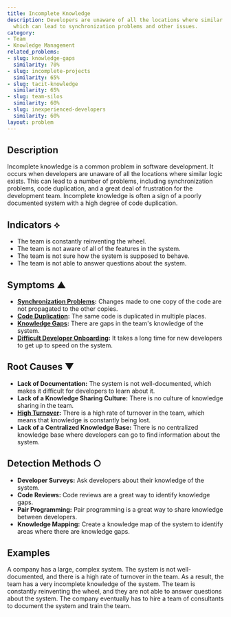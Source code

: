 ```yaml
---
title: Incomplete Knowledge
description: Developers are unaware of all the locations where similar logic exists,
  which can lead to synchronization problems and other issues.
category:
- Team
- Knowledge Management
related_problems:
- slug: knowledge-gaps
  similarity: 70%
- slug: incomplete-projects
  similarity: 65%
- slug: tacit-knowledge
  similarity: 65%
- slug: team-silos
  similarity: 60%
- slug: inexperienced-developers
  similarity: 60%
layout: problem
---
```


## Description
Incomplete knowledge is a common problem in software development. It occurs when developers are unaware of all the locations where similar logic exists. This can lead to a number of problems, including synchronization problems, code duplication, and a great deal of frustration for the development team. Incomplete knowledge is often a sign of a poorly documented system with a high degree of code duplication.

## Indicators ⟡
- The team is constantly reinventing the wheel.
- The team is not aware of all of the features in the system.
- The team is not sure how the system is supposed to behave.
- The team is not able to answer questions about the system.

## Symptoms ▲
- **[Synchronization Problems](synchronization-problems.md):** Changes made to one copy of the code are not propagated to the other copies.
- **[Code Duplication](code-duplication.md):** The same code is duplicated in multiple places.
- **[Knowledge Gaps](knowledge-gaps.md):** There are gaps in the team's knowledge of the system.
- **[Difficult Developer Onboarding](difficult-developer-onboarding.md):** It takes a long time for new developers to get up to speed on the system.

## Root Causes ▼
- **Lack of Documentation:** The system is not well-documented, which makes it difficult for developers to learn about it.
- **Lack of a Knowledge Sharing Culture:** There is no culture of knowledge sharing in the team.
- **[High Turnover](high-turnover.md):** There is a high rate of turnover in the team, which means that knowledge is constantly being lost.
- **Lack of a Centralized Knowledge Base:** There is no centralized knowledge base where developers can go to find information about the system.

## Detection Methods ○
- **Developer Surveys:** Ask developers about their knowledge of the system.
- **Code Reviews:** Code reviews are a great way to identify knowledge gaps.
- **Pair Programming:** Pair programming is a great way to share knowledge between developers.
- **Knowledge Mapping:** Create a knowledge map of the system to identify areas where there are knowledge gaps.

## Examples
A company has a large, complex system. The system is not well-documented, and there is a high rate of turnover in the team. As a result, the team has a very incomplete knowledge of the system. The team is constantly reinventing the wheel, and they are not able to answer questions about the system. The company eventually has to hire a team of consultants to document the system and train the team.
